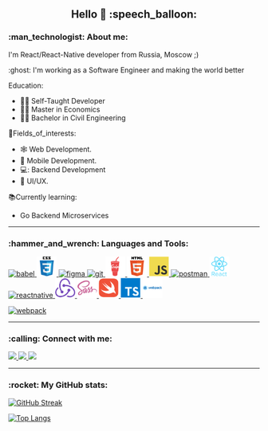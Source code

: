 <div id="header" align="center">

  
  
  <div align="center">
    <img src="https://komarev.com/ghpvc/?username=Liptor&style=flat-square&color=blue" alt=""/>
  </div>
</div>


<div align="center">
  <h2>
  Hello 👋  :speech_balloon:
  </h2>
 </div>


<h3>
:man_technologist: About me:
 </h3>


I'm React/React-Native developer from Russia, Moscow ;)
<p>
:ghost: I'm working as a Software Engineer and making the world better
 </p>
 
 Education: 
 - :technologist: Self-Taught Developer
 - :man_student: Master in Economics
 - :teacher: Bachelor in Civil Engineering
 
:blue_book:Fields_of_interests:
- :spider_web: Web Development.
- :iphone: Mobile Development.
- 💻: Backend Development
- :bookmark: UI/UX.
 
 :books:Currently learning: 
 - Go Backend Microservices

 ---

<h3 align="left">:hammer_and_wrench: Languages and Tools:</h3>
<p align="left"> <a href="https://babeljs.io/" target="_blank" rel="noreferrer"> <img src="https://www.vectorlogo.zone/logos/babeljs/babeljs-icon.svg" alt="babel" width="40" height="40"/> </a> <a href="https://www.w3schools.com/css/" target="_blank" rel="noreferrer"> <img src="https://raw.githubusercontent.com/devicons/devicon/master/icons/css3/css3-original-wordmark.svg" alt="css3" width="40" height="40"/> </a> <a href="https://www.figma.com/" target="_blank" rel="noreferrer"> <img src="https://www.vectorlogo.zone/logos/figma/figma-icon.svg" alt="figma" width="40" height="40"/> </a> <a href="https://git-scm.com/" target="_blank" rel="noreferrer"> <img src="https://www.vectorlogo.zone/logos/git-scm/git-scm-icon.svg" alt="git" width="40" height="40"/> </a> <a href="https://gulpjs.com" target="_blank" rel="noreferrer"> <img src="https://raw.githubusercontent.com/devicons/devicon/master/icons/gulp/gulp-plain.svg" alt="gulp" width="40" height="40"/> </a> <a href="https://www.w3.org/html/" target="_blank" rel="noreferrer"> <img src="https://raw.githubusercontent.com/devicons/devicon/master/icons/html5/html5-original-wordmark.svg" alt="html5" width="40" height="40"/> </a> <a href="https://developer.mozilla.org/en-US/docs/Web/JavaScript" target="_blank" rel="noreferrer"> <img src="https://raw.githubusercontent.com/devicons/devicon/master/icons/javascript/javascript-original.svg" alt="javascript" width="40" height="40"/> </a> <a href="https://postman.com" target="_blank" rel="noreferrer"> <img src="https://www.vectorlogo.zone/logos/getpostman/getpostman-icon.svg" alt="postman" width="40" height="40"/> </a> <a href="https://reactjs.org/" target="_blank" rel="noreferrer"> <img src="https://raw.githubusercontent.com/devicons/devicon/master/icons/react/react-original-wordmark.svg" alt="react" width="40" height="40"/> </a> <a href="https://reactnative.dev/" target="_blank" rel="noreferrer"> <img src="https://reactnative.dev/img/header_logo.svg" alt="reactnative" width="40" height="40"/> </a> <a href="https://redux.js.org" target="_blank" rel="noreferrer"> <img src="https://raw.githubusercontent.com/devicons/devicon/master/icons/redux/redux-original.svg" alt="redux" width="40" height="40"/> </a> <a href="https://sass-lang.com" target="_blank" rel="noreferrer"> <img src="https://raw.githubusercontent.com/devicons/devicon/master/icons/sass/sass-original.svg" alt="sass" width="40" height="40"/> </a> <a href="https://developer.apple.com/swift/" target="_blank" rel="noreferrer"> <img src="https://raw.githubusercontent.com/devicons/devicon/master/icons/swift/swift-original.svg" alt="swift" width="40" height="40"/> </a> <a href="https://www.typescriptlang.org/" target="_blank" rel="noreferrer"> <img src="https://raw.githubusercontent.com/devicons/devicon/master/icons/typescript/typescript-original.svg" alt="typescript" width="40" height="40"/> </a> <a href="https://webpack.js.org" target="_blank" rel="noreferrer"> <img src="https://raw.githubusercontent.com/devicons/devicon/d00d0969292a6569d45b06d3f350f463a0107b0d/icons/webpack/webpack-original-wordmark.svg" alt="webpack" width="40" height="40"/> </a> </p>
<a href="https://webpack.js.org" target="_blank" rel="noreferrer"> <img src="https://go.dev/blog/go-brand/Go-Logo/SVG/Go-Logo_Blue.svg" alt="webpack" width="40" height="40"/> </a> </p>

---

<h3 align="left"> :calling: Connect with me:</h3>
<p align="left">
  
<a href="https://t.me/pamph0">
  <img height="50" src="https://cdn2.iconfinder.com/data/icons/social-media-2420/512/Telegram-1024.png" />
 </a>
 <a href="https://vk.com/liptor">
  <img height="50" src="https://cdn2.iconfinder.com/data/icons/social-media-2420/512/VK-1024.png" />
 </a>
 <a href="mailto:ivan.ingov@gmail.com">
  <img height="50" src="https://cdn2.iconfinder.com/data/icons/social-icons-circular-color/512/gmail-1024.png" />
 </a>
 
</p>

---

<h3> :rocket: My GitHub stats: </h3>

[![GitHub Streak](http://github-readme-streak-stats.herokuapp.com?user=Liptor&theme=prussian&border_radius=50&mode=weekly)](https://git.io/streak-stats)

[![Top Langs](https://github-readme-stats.vercel.app/api/top-langs/?username=Liptor)](https://github.com/anuraghazra/github-readme-stats)

